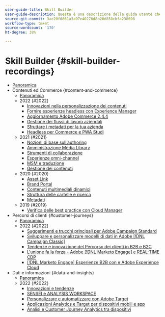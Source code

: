 ```yaml
---
user-guide-title: Skill Builder
user-guide-description: Questa è una descrizione della guida utente che verrà visualizzata nella pagina di destinazione.
source-git-commit: 3ae20f0861a3a97e40276d8b20d858cbfa238698
workflow-type: tm+mt
source-wordcount: '170'
ht-degree: 38%

---
```



# Skill Builder {#skill-builder-recordings}

+ [Panoramica](overview.md)
+ Contenuti ed Commerce {#content-and-commerce}
   + [Panoramica](content-and-commerce/overview.md)
   + 2022 {#2022}
      + [Innovazioni nella personalizzazione dei contenuti](content-and-commerce/2022/content-perosonalization.md)
      + [Fornire esperienze headless con Experience Manager](content-and-commerce/2022/headless.md)
      + [Aggiornamento Adobe Commerce 2.4.4](content-and-commerce/2022/commerce-upgrade.md)
      + [Gestione dei flussi di lavoro aziendali](content-and-commerce/2022/workflow.md)
      + [Sfruttare i metadati per la tua azienda](content-and-commerce/2022/metadata.md)
      + [Headless per Commerce e PWA Studi](content-and-commerce/2022/headless-pwa.md)
   + 2021 {#2021}
      + [Nozioni di base sull’authoring](content-and-commerce/2021/authoring-fundamentals.md)
      + [Amministrazione Media Library](content-and-commerce/2021/media-library-administration.md)
      + [Strumenti di collaborazione](content-and-commerce/2021/collaboration-tools.md)
      + [Esperienze omni-channel](content-and-commerce/2021/omnichannel-experiences.md)
      + [MSM e traduzione](content-and-commerce/2021/multi-site-management-web-translation.md)
      + [Gestione dei contenuti](content-and-commerce/2021/traditional-headless-content-management.md)
   + 2020 {#2020}
      + [Asset Link](content-and-commerce/2020/asset-link.md)
      + [Brand Portal](content-and-commerce/2020/brand-portal.md)
      + [Contenuti multimediali dinamici](content-and-commerce/2020/dynamic-media.md)
      + [Struttura delle cartelle e ricerca](content-and-commerce/2020/folder-structure-search.md)
      + [Metadati](content-and-commerce/2020/metadata.md)
   + 2019 {#2019}
      + [Verifica delle best practice con Cloud Manager](content-and-commerce/2019/cloud-manager-testing.md)
+ Percorsi di clienti {#customer-journeys}
   + [Panoramica](customer-journeys/overview.md)
   + 2022 {#2022}
      + [Suggerimenti e trucchi principali per Adobe Campaign Standard](customer-journeys/2022/tips-and-tricks.md)
      + [Sviluppare e personalizzare modelli di dati in Adobe [!DNL Campaign Classic]](customer-journeys/2022/data-models.md)
      + [Tendenze e innovazione del Percorso dei clienti in B2B e B2C](customer-journeys/2022/keynote.md)
      + [L&#39;unione fa la forza - Adobe [!DNL Marketo Engage] e REAL-TIME CDP](customer-journeys/2022/b2b-campaigns.md)
      + [ [!DNL Marketo Engage] Esperienze B2B con e Adobe Experience Cloud](customer-journeys/2022/b2b-experiences.md)
+ Dati e informazioni {#data-and-insights}
   + [Panoramica](data-and-insights/overview.md)
   + 2022 {#2022}
      + [Innovazioni e tendenze](data-and-insights/2022/innovations.md)
      + [SENSEI e ANALYSIS WORKSPACE](data-and-insights/2022/sensei.md)
      + [Personalizzare e automatizzare con Adobe Target](data-and-insights/2022/personalize.md)
      + [Applicazioni Analytics e Target per dispositivi mobili e app](data-and-insights/2022/mobile-and-apps.md)
      + [Analisi e Customer Journey Analytics tra dispositivi](data-and-insights/2022/cross-device-analytics.md)

<!--    + [Adobe Campaign Classic V7 vs V8](customer-journeys/2022/classic-v7-vs-v8.md) -->
